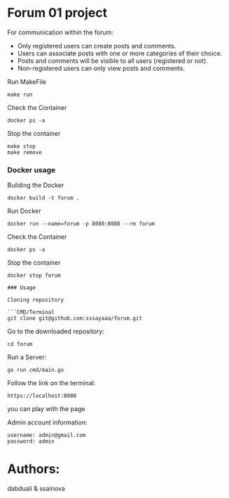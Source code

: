 # Forum 01 project

For communication within the forum:

- Only registered users can create posts and comments.
- Users can associate posts with one or more categories of their choice.
- Posts and comments will be visible to all users (registered or not).
- Non-registered users can only view posts and comments.

Run MakeFile

```Text
make run
```

Check the Container

```CMD/Terminal
docker ps -a
```

Stop the container

```CMD/Terminal
make stop
make remove
```

### Docker usage

Building the Docker

```CMD/Terminal
docker build -t forum .
```

Run Docker

```CMD/Terminal
docker run --name=forum -p 8080:8080 --rm forum
```

Check the Container

```CMD/Terminal
docker ps -a
```

Stop the container

```CMD/Terminal
docker stop forum

### Usage

Cloning repository

```CMD/Terminal
git clone git@github.com:sssayaaa/forum.git
```

Go to the downloaded repository:

```CMD/Terminal
cd forum
```

Run a Server:

```CMD/Terminal
go run cmd/main.go
```

Follow the link on the terminal:

```CMD/Terminal
https://localhost:8080
```

you can play with the page

Admin account information:

```CMD/Terminal
username: admin@gmail.com
password: admin
```

# Authors:

dabduali & ssainova

